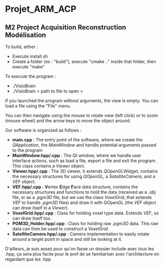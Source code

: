 # Projet_ARM_ACP
## M2 Project Acquisition Reconstruction Modélisation

To build, either : 
- Execute install.sh
- Create a folder (ex : "build"), execute "cmake .." inside that folder, then execute "make"
	
To execute the program : 
- ./VisioBrain
- ./VisioBrain < path to file to open >

If you launched the program without arguments, the view is empty. You can load a file using the "File" menu.

You can then navigate using the mouse to rotate view (left click) or to zoom (mouse wheel) and the arrow keys to move the object around.

Our software is organized as follows :

- **main.cpp** : The entry point of the software, where we create the *QApplication*, the *MainWindow* and handle potential arguments passed to the program
- **MainWindow.hpp/.cpp** : The Qt window, where we handle user interface actions, such as load a file, export a file and exit the program. This class contains a *Viewer* object.
- **Viewer.hpp/.cpp** : The 3D viewer, it extends *QOpenGLWidget*, contains the necessary structures for using *QOpenGL*, a *SatelliteCamera*, and a *VEF* object.
- **VEF.hpp/.cpp** : **V**ertex **E**dge **F**ace data structure, contains the necessary structures and functions to hold the data (received as a *.obj* file, or as a *.pgm3D* file, but we use the class *VoxelGrid*, that extends *VEF* to handle *.pgm3D* files) and draw it with QOpenGL (the *VEF* object can draw itself in a *Viewer*).
- **VoxelGrid.hpp/.cpp** : Class for holding voxel type data. Extends *VEF*, so can draw itself too.
- **PGM3D_Holder.hpp/.cpp** : Class for holding raw *.pgm3D* data. This raw data can then be used to construct a *VoxelGrid*.
- **SatelliteCamera.hpp/.cpp** : Camera implementation to easily rotate around a target point in space and still be looking at it.

D'ailleurs, je suis assez pour qu'on fasse un dossier include avec tous les .hpp, ça sera plus facile pour le prof de se familiariser avec l'architecture en regardant que les .hpp

  




